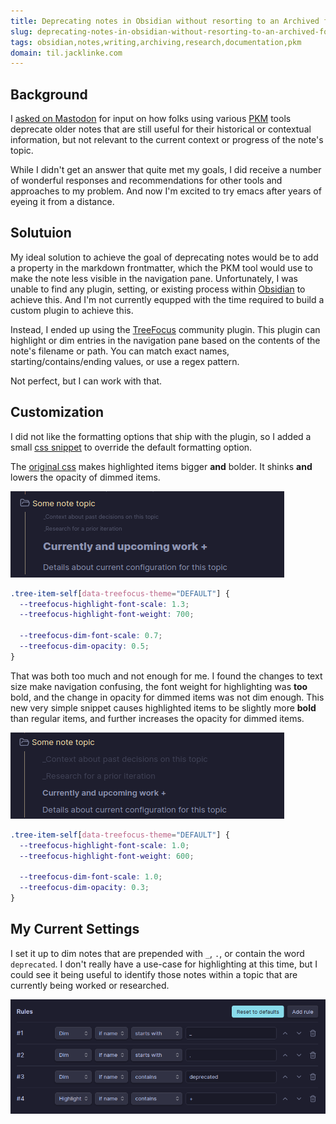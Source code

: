```yaml
---
title: Deprecating notes in Obsidian without resorting to an Archived folder
slug: deprecating-notes-in-obsidian-without-resorting-to-an-archived-folder
tags: obsidian,notes,writing,archiving,research,documentation,pkm
domain: til.jacklinke.com
---
```


## Background

I [asked on Mastodon](https://social.jacklinke.com/@jack/112793088080634414) for input on how folks using various [PKM](https://en.wikipedia.org/wiki/Personal_knowledge_management) tools deprecate older notes that are still useful for their historical or contextual information, but not relevant to the current context or progress of the note's topic.

While I didn't get an answer that quite met my goals, I did receive a number of wonderful responses and recommendations for other tools and approaches to my problem. And now I'm excited to try emacs after years of eyeing it from a distance.

## Solutuion

My ideal solution to achieve the goal of deprecating notes would be to add a property in the markdown frontmatter, which the PKM tool would use to make the note less visible in the navigation pane. Unfortunately, I was unable to find any plugin, setting, or existing process within [Obsidian](https://obsidian.md/) to achieve this. And I'm not currently equpped with the time required to build a custom plugin to achieve this.

Instead, I ended up using the [TreeFocus](https://github.com/iOSonntag/obsidian-plugin-treefocus/) community plugin. This plugin can highlight or dim entries in the navigation pane based on the contents of the note's filename or path. You can match exact names, starting/contains/ending values, or use a regex pattern.

Not perfect, but I can work with that.

## Customization

I did not like the formatting options that ship with the plugin, so I added a small [css snippet](https://help.obsidian.md/Extending+Obsidian/CSS+snippets) to override the default formatting option.

The [original css](https://github.com/iOSonntag/obsidian-plugin-treefocus/blob/master/styles.css#L48-L54) makes highlighted items bigger **and** bolder. It shinks **and** lowers the opacity of dimmed items.

![Default Options](https://raw.githubusercontent.com/jacklinke/til/main/obsidian/20240717-default.png)

```css
.tree-item-self[data-treefocus-theme="DEFAULT"] {
  --treefocus-highlight-font-scale: 1.3;
  --treefocus-highlight-font-weight: 700;

  --treefocus-dim-font-scale: 0.7;
  --treefocus-dim-opacity: 0.5;
}
```

That was both too much and not enough for me. I found the changes to text size make navigation confusing, the font weight for highlighting was **too** bold, and the change in opacity for dimmed items was not dim enough. This new very simple snippet causes highlighted items to be slightly more **bold** than regular items, and further increases the opacity for dimmed items.

![Default Options](https://raw.githubusercontent.com/jacklinke/til/main/obsidian/20240717-custom.png)

```css
.tree-item-self[data-treefocus-theme="DEFAULT"] {
  --treefocus-highlight-font-scale: 1.0;
  --treefocus-highlight-font-weight: 600;

  --treefocus-dim-font-scale: 1.0;
  --treefocus-dim-opacity: 0.3;
}
```

## My Current Settings

I set it up to dim notes that are prepended with `_`, `.`, or contain the word `deprecated`. I don't really have a use-case for highlighting at this time, but I could see it being useful to identify those notes within a topic that are currently being worked or researched.

![Default Options](https://raw.githubusercontent.com/jacklinke/til/main/obsidian/20240717-settings.png)
